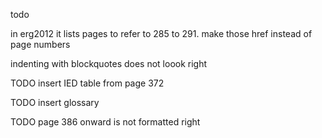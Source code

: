 todo


in erg2012 it lists pages to refer to 285 to 291.  make those href instead of page numbers 

indenting with blockquotes does not loook right


TODO insert IED table from page 372



TODO insert glossary

TODO page 386 onward is not formatted right